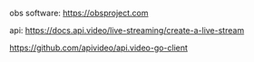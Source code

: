 obs software: https://obsproject.com

api: https://docs.api.video/live-streaming/create-a-live-stream

https://github.com/apivideo/api.video-go-client